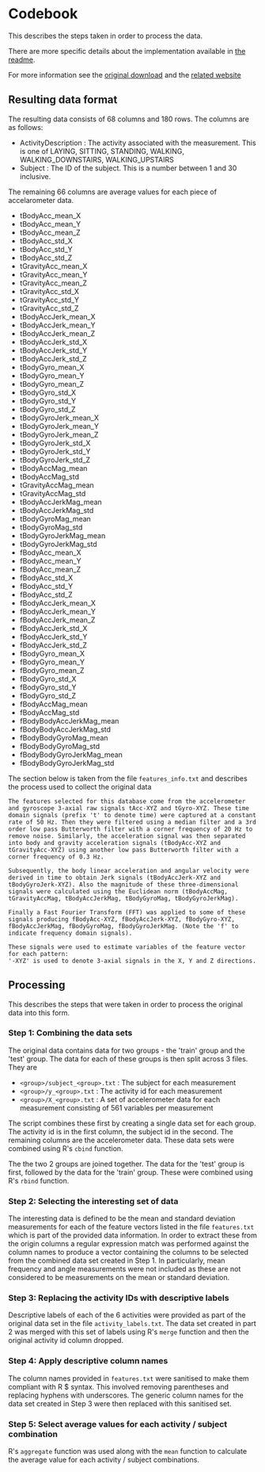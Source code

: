Codebook
========

This describes the steps taken in order to process the data.

There are more specific details about the implementation available in [the readme](README.md).

For more information see the [original download](https://d396qusza40orc.cloudfront.net/getdata%2Fprojectfiles%2FUCI%20HAR%20Dataset.zip)
and the [related website](http://archive.ics.uci.edu/ml/datasets/Human+Activity+Recognition+Using+Smartphones)

## Resulting data format

The resulting data consists of 68 columns and 180 rows. The columns are as follows:

- ActivityDescription : The activity associated with the measurement. This is one of LAYING, SITTING, STANDING, WALKING, WALKING_DOWNSTAIRS, WALKING_UPSTAIRS
- Subject : The ID of the subject. This is a number between 1 and 30 inclusive.

The remaining 66 columns are average values for each piece of accelarometer data.

- tBodyAcc_mean_X
- tBodyAcc_mean_Y
- tBodyAcc_mean_Z
- tBodyAcc_std_X
- tBodyAcc_std_Y
- tBodyAcc_std_Z
- tGravityAcc_mean_X
- tGravityAcc_mean_Y
- tGravityAcc_mean_Z
- tGravityAcc_std_X
- tGravityAcc_std_Y
- tGravityAcc_std_Z
- tBodyAccJerk_mean_X
- tBodyAccJerk_mean_Y
- tBodyAccJerk_mean_Z
- tBodyAccJerk_std_X
- tBodyAccJerk_std_Y
- tBodyAccJerk_std_Z
- tBodyGyro_mean_X
- tBodyGyro_mean_Y
- tBodyGyro_mean_Z
- tBodyGyro_std_X
- tBodyGyro_std_Y
- tBodyGyro_std_Z
- tBodyGyroJerk_mean_X
- tBodyGyroJerk_mean_Y
- tBodyGyroJerk_mean_Z
- tBodyGyroJerk_std_X
- tBodyGyroJerk_std_Y
- tBodyGyroJerk_std_Z
- tBodyAccMag_mean
- tBodyAccMag_std
- tGravityAccMag_mean
- tGravityAccMag_std
- tBodyAccJerkMag_mean
- tBodyAccJerkMag_std
- tBodyGyroMag_mean
- tBodyGyroMag_std
- tBodyGyroJerkMag_mean
- tBodyGyroJerkMag_std
- fBodyAcc_mean_X
- fBodyAcc_mean_Y
- fBodyAcc_mean_Z
- fBodyAcc_std_X
- fBodyAcc_std_Y
- fBodyAcc_std_Z
- fBodyAccJerk_mean_X
- fBodyAccJerk_mean_Y
- fBodyAccJerk_mean_Z
- fBodyAccJerk_std_X
- fBodyAccJerk_std_Y
- fBodyAccJerk_std_Z
- fBodyGyro_mean_X
- fBodyGyro_mean_Y
- fBodyGyro_mean_Z
- fBodyGyro_std_X
- fBodyGyro_std_Y
- fBodyGyro_std_Z
- fBodyAccMag_mean
- fBodyAccMag_std
- fBodyBodyAccJerkMag_mean
- fBodyBodyAccJerkMag_std
- fBodyBodyGyroMag_mean
- fBodyBodyGyroMag_std
- fBodyBodyGyroJerkMag_mean
- fBodyBodyGyroJerkMag_std

The section below is taken from the file `features_info.txt` and describes the process used to collect the original data

```
The features selected for this database come from the accelerometer and gyroscope 3-axial raw signals tAcc-XYZ and tGyro-XYZ. These time domain signals (prefix 't' to denote time) were captured at a constant rate of 50 Hz. Then they were filtered using a median filter and a 3rd order low pass Butterworth filter with a corner frequency of 20 Hz to remove noise. Similarly, the acceleration signal was then separated into body and gravity acceleration signals (tBodyAcc-XYZ and tGravityAcc-XYZ) using another low pass Butterworth filter with a corner frequency of 0.3 Hz. 

Subsequently, the body linear acceleration and angular velocity were derived in time to obtain Jerk signals (tBodyAccJerk-XYZ and tBodyGyroJerk-XYZ). Also the magnitude of these three-dimensional signals were calculated using the Euclidean norm (tBodyAccMag, tGravityAccMag, tBodyAccJerkMag, tBodyGyroMag, tBodyGyroJerkMag). 

Finally a Fast Fourier Transform (FFT) was applied to some of these signals producing fBodyAcc-XYZ, fBodyAccJerk-XYZ, fBodyGyro-XYZ, fBodyAccJerkMag, fBodyGyroMag, fBodyGyroJerkMag. (Note the 'f' to indicate frequency domain signals). 

These signals were used to estimate variables of the feature vector for each pattern:  
'-XYZ' is used to denote 3-axial signals in the X, Y and Z directions.
```

## Processing

This describes the steps that were taken in order to process the original data into this form.

### Step 1: Combining the data sets

The original data contains data for two groups - the 'train' group and the 'test' group. The data for each of these groups is then split across 3 files. They are

- `<group>/subject_<group>.txt` : The subject for each measurement
- `<group>/y_<group>.txt`       : The activity id for each measurement
- `<group>/X_<group>.txt`       : A set of accelerometer data for each measurement consisting of 561 variables per measurement

The script combines these first by creating a single data set for each group. The activity id is in the first column, the subject id in the second. The remaining columns are the accelerometer data. These data sets were combined using R's `cbind` function.

The the two 2 groups are joined together. The data for the 'test' group is first, followed by the data for the 'train' group. These were combined using R's `rbind` function.

### Step 2: Selecting the interesting set of data

The interesting data is defined to be the mean and standard deviation measurements for each of the feature vectors listed in the file `features.txt` which is part of the provided data information.
In order to extract these from the origin columns a regular expression match was performed against the column names to produce a vector containing the columns to be selected from the combined data set created in Step 1.
In particularly, mean frequency and angle measurements were not included as these are not considered to be measurements on the mean or standard deviation.

### Step 3: Replacing the activity IDs with descriptive labels

Descriptive labels of each of the 6 activities were provided as part of the original data set in the file `activity_labels.txt`.
The data set created in part 2 was merged with this set of labels using R's `merge` function and then the original activity id column dropped.

### Step 4: Apply descriptive column names

The column names provided in `features.txt` were sanitised to make them compliant with R $ syntax. This involved removing parentheses and replacing hyphens with underscores.
The generic column names for the data set created in Step 3 were then replaced with this sanitised set.

### Step 5: Select average values for each activity / subject combination

R's `aggregate` function was used along with the `mean` function to calculate the average value for each activity / subject combinations.
